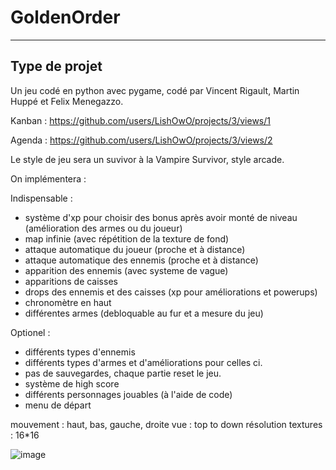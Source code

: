 # GoldenOrder
___
## Type de projet

Un jeu codé en python avec pygame, codé par Vincent Rigault, Martin Huppé et Felix Menegazzo.

Kanban : https://github.com/users/LishOwO/projects/3/views/1

Agenda : https://github.com/users/LishOwO/projects/3/views/2

Le style de jeu sera un suvivor à la Vampire Survivor, style arcade.

On implémentera :

Indispensable :
- système d'xp pour choisir des bonus après avoir monté de niveau (amélioration des armes ou du joueur)
- map infinie (avec répétition de la texture de fond)
- attaque automatique du joueur (proche et à distance)
- attaque automatique des ennemis (proche et à distance)
- apparition des ennemis (avec systeme de vague)
- apparitions de caisses
- drops des ennemis et des caisses (xp pour améliorations et powerups)
- chronomètre en haut
- différentes armes (debloquable au fur et a mesure du jeu)

Optionel :
- différents types d'ennemis
- différents types d'armes et d'améliorations pour celles ci.
- pas de sauvegardes, chaque partie reset le jeu.
- système de high score
- différents personnages jouables (à l'aide de code)
- menu de départ

mouvement : haut, bas, gauche, droite
vue : top to down
résolution textures : 16*16


![image](https://github.com/user-attachments/assets/a29acfc3-06bc-400c-943d-e5b4e08403f3)

